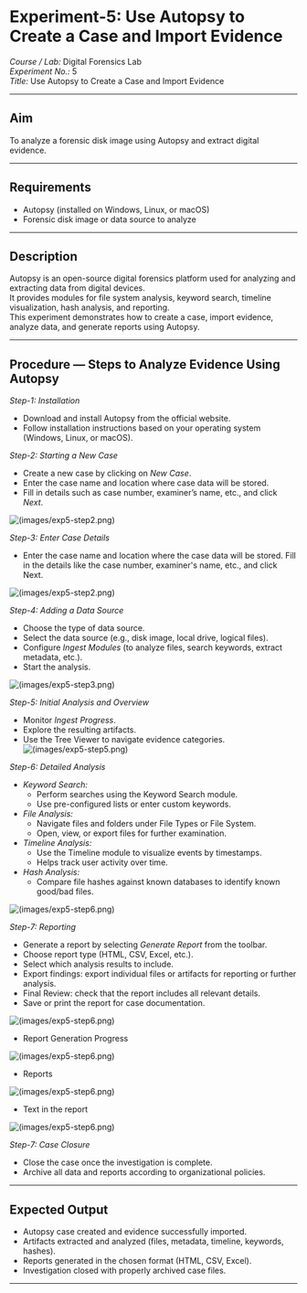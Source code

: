 # Experiment-5: Use Autopsy to Create a Case and Import Evidence

*Course / Lab:* Digital Forensics Lab  
*Experiment No.:* 5  
*Title:* Use Autopsy to Create a Case and Import Evidence  


---

## Aim
To analyze a forensic disk image using Autopsy and extract digital evidence.

---

## Requirements
- Autopsy (installed on Windows, Linux, or macOS)  
- Forensic disk image or data source to analyze  

---

## Description
Autopsy is an open-source digital forensics platform used for analyzing and extracting data from digital devices.  
It provides modules for file system analysis, keyword search, timeline visualization, hash analysis, and reporting.  
This experiment demonstrates how to create a case, import evidence, analyze data, and generate reports using Autopsy.  

---

## Procedure — Steps to Analyze Evidence Using Autopsy

*Step-1: Installation*  
- Download and install Autopsy from the official website.  
- Follow installation instructions based on your operating system (Windows, Linux, or macOS).  


*Step-2: Starting a New Case*  
- Create a new case by clicking on *New Case*.  
- Enter the case name and location where case data will be stored.  
- Fill in details such as case number, examiner’s name, etc., and click *Next*.


![(images/exp5-step2.png)](https://github.com/varunsanjeevula/Digital-Forensics-/blob/69562a8910438f5e12fe597bb1043ebc596b4751/images/WhatsApp%20Image%202025-09-01%20at%2022.36.36_d7283ad6.jpg)

*Step-3: Enter Case Details*  
- Enter the case name and location where the case data will be stored. Fill in the details like the case number, examiner's name, etc., and click Next.

![(images/exp5-step2.png)](https://github.com/varunsanjeevula/Digital-Forensics-/blob/69562a8910438f5e12fe597bb1043ebc596b4751/images/WhatsApp%20Image%202025-09-01%20at%2022.36.37_68909de5.jpg)

*Step-4: Adding a Data Source*  
- Choose the type of data source.  
- Select the data source (e.g., disk image, local drive, logical files).  
- Configure *Ingest Modules* (to analyze files, search keywords, extract metadata, etc.).  
- Start the analysis.

![(images/exp5-step3.png)](https://github.com/varunsanjeevula/Digital-Forensics-/blob/69562a8910438f5e12fe597bb1043ebc596b4751/images/WhatsApp%20Image%202025-09-01%20at%2022.36.38_85a9ffa9.jpg)

*Step-5: Initial Analysis and Overview*  
- Monitor *Ingest Progress*.  
- Explore the resulting artifacts.  
- Use the Tree Viewer to navigate evidence categories.  
![(images/exp5-step5.png)](https://github.com/varunsanjeevula/Digital-Forensics-/blob/69562a8910438f5e12fe597bb1043ebc596b4751/images/WhatsApp%20Image%202025-09-01%20at%2022.36.38_174c2fcd.jpg)

*Step-6: Detailed Analysis*  
- *Keyword Search:*  
  - Perform searches using the Keyword Search module.  
  - Use pre-configured lists or enter custom keywords.  
- *File Analysis:*  
  - Navigate files and folders under File Types or File System.  
  - Open, view, or export files for further examination.  
- *Timeline Analysis:*  
  - Use the Timeline module to visualize events by timestamps.  
  - Helps track user activity over time.  
- *Hash Analysis:*  
  - Compare file hashes against known databases to identify known good/bad files.

![(images/exp5-step6.png)](https://github.com/varunsanjeevula/Digital-Forensics-/blob/69562a8910438f5e12fe597bb1043ebc596b4751/images/WhatsApp%20Image%202025-09-01%20at%2022.36.38_dd30ad03.jpg)

*Step-7: Reporting*  
- Generate a report by selecting *Generate Report* from the toolbar.  
- Choose report type (HTML, CSV, Excel, etc.).  
- Select which analysis results to include.  
- Export findings: export individual files or artifacts for reporting or further analysis.  
- Final Review: check that the report includes all relevant details.  
- Save or print the report for case documentation.  

![(images/exp5-step6.png)](https://github.com/varunsanjeevula/Digital-Forensics-/blob/69562a8910438f5e12fe597bb1043ebc596b4751/images/WhatsApp%20Image%202025-09-01%20at%2022.36.39_bca28d07.jpg)

- Report Generation Progress

![(images/exp5-step6.png)](https://github.com/varunsanjeevula/Digital-Forensics-/blob/69562a8910438f5e12fe597bb1043ebc596b4751/images/WhatsApp%20Image%202025-09-01%20at%2022.36.39_8aa726b0.jpg)

- Reports

![(images/exp5-step6.png)](https://github.com/varunsanjeevula/Digital-Forensics-/blob/69562a8910438f5e12fe597bb1043ebc596b4751/images/WhatsApp%20Image%202025-09-01%20at%2022.36.40_a3e81d5b.jpg)

- Text in the report

![(images/exp5-step6.png)](https://github.com/varunsanjeevula/Digital-Forensics-/blob/69562a8910438f5e12fe597bb1043ebc596b4751/images/WhatsApp%20Image%202025-09-01%20at%2022.36.40_4f9d08a8.jpg)

*Step-7: Case Closure*  
- Close the case once the investigation is complete.  
- Archive all data and reports according to organizational policies.  

---

## Expected Output
- Autopsy case created and evidence successfully imported.  
- Artifacts extracted and analyzed (files, metadata, timeline, keywords, hashes).  
- Reports generated in the chosen format (HTML, CSV, Excel).  
- Investigation closed with properly archived case files.  

---
